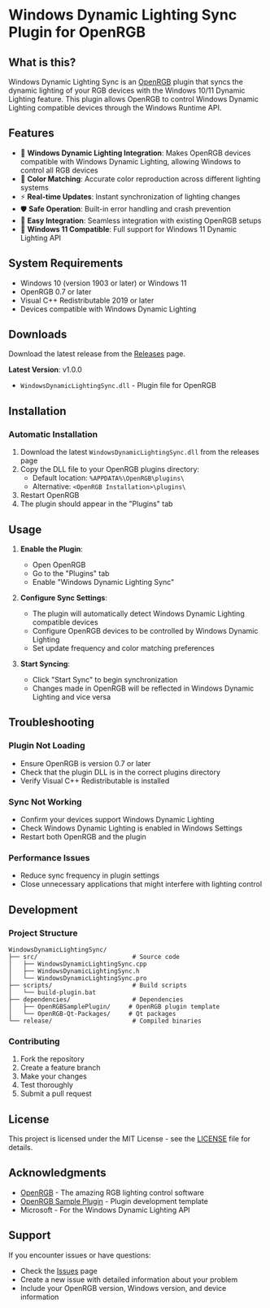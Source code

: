 # Windows Dynamic Lighting Sync Plugin for OpenRGB

## What is this?

Windows Dynamic Lighting Sync is an [OpenRGB](https://gitlab.com/CalcProgrammer1/OpenRGB) plugin that syncs the dynamic lighting of your RGB devices with the Windows 10/11 Dynamic Lighting feature. This plugin allows OpenRGB to control Windows Dynamic Lighting compatible devices through the Windows Runtime API.

## Features

- 🔄 **Windows Dynamic Lighting Integration**: Makes OpenRGB devices compatible with Windows Dynamic Lighting, allowing Windows to control all RGB devices
- 🎨 **Color Matching**: Accurate color reproduction across different lighting systems
- ⚡ **Real-time Updates**: Instant synchronization of lighting changes
- 🛡️ **Safe Operation**: Built-in error handling and crash prevention
- 🔧 **Easy Integration**: Seamless integration with existing OpenRGB setups
- 📱 **Windows 11 Compatible**: Full support for Windows 11 Dynamic Lighting API

## System Requirements

- Windows 10 (version 1903 or later) or Windows 11
- OpenRGB 0.7 or later
- Visual C++ Redistributable 2019 or later
- Devices compatible with Windows Dynamic Lighting

## Downloads

Download the latest release from the [Releases](../../releases) page.

**Latest Version**: v1.0.0
- `WindowsDynamicLightingSync.dll` - Plugin file for OpenRGB

## Installation

### Automatic Installation

1. Download the latest `WindowsDynamicLightingSync.dll` from the releases page
2. Copy the DLL file to your OpenRGB plugins directory:
   - Default location: `%APPDATA%\OpenRGB\plugins\`
   - Alternative: `<OpenRGB Installation>\plugins\`
3. Restart OpenRGB
4. The plugin should appear in the "Plugins" tab

## Usage

1. **Enable the Plugin**:
   - Open OpenRGB
   - Go to the "Plugins" tab
   - Enable "Windows Dynamic Lighting Sync"

2. **Configure Sync Settings**:
   - The plugin will automatically detect Windows Dynamic Lighting compatible devices
   - Configure OpenRGB devices to be controlled by Windows Dynamic Lighting
   - Set update frequency and color matching preferences

3. **Start Syncing**:
   - Click "Start Sync" to begin synchronization
   - Changes made in OpenRGB will be reflected in Windows Dynamic Lighting and vice versa

## Troubleshooting

### Plugin Not Loading
- Ensure OpenRGB is version 0.7 or later
- Check that the plugin DLL is in the correct plugins directory
- Verify Visual C++ Redistributable is installed

### Sync Not Working
- Confirm your devices support Windows Dynamic Lighting
- Check Windows Dynamic Lighting is enabled in Windows Settings
- Restart both OpenRGB and the plugin

### Performance Issues
- Reduce sync frequency in plugin settings
- Close unnecessary applications that might interfere with lighting control

## Development

### Project Structure
```
WindowsDynamicLightingSync/
├── src/                          # Source code
│   ├── WindowsDynamicLightingSync.cpp
│   ├── WindowsDynamicLightingSync.h
│   └── WindowsDynamicLightingSync.pro
├── scripts/                      # Build scripts
│   └── build-plugin.bat
├── dependencies/                 # Dependencies
│   ├── OpenRGBSamplePlugin/     # OpenRGB plugin template
│   └── OpenRGB-Qt-Packages/     # Qt packages
└── release/                      # Compiled binaries
```

### Contributing

1. Fork the repository
2. Create a feature branch
3. Make your changes
4. Test thoroughly
5. Submit a pull request

## License

This project is licensed under the MIT License - see the [LICENSE](LICENSE) file for details.

## Acknowledgments

- [OpenRGB](https://gitlab.com/CalcProgrammer1/OpenRGB) - The amazing RGB lighting control software
- [OpenRGB Sample Plugin](https://gitlab.com/OpenRGBDevelopers/OpenRGBSamplePlugin) - Plugin development template
- Microsoft - For the Windows Dynamic Lighting API

## Support

If you encounter issues or have questions:
- Check the [Issues](../../issues) page
- Create a new issue with detailed information about your problem
- Include your OpenRGB version, Windows version, and device information

